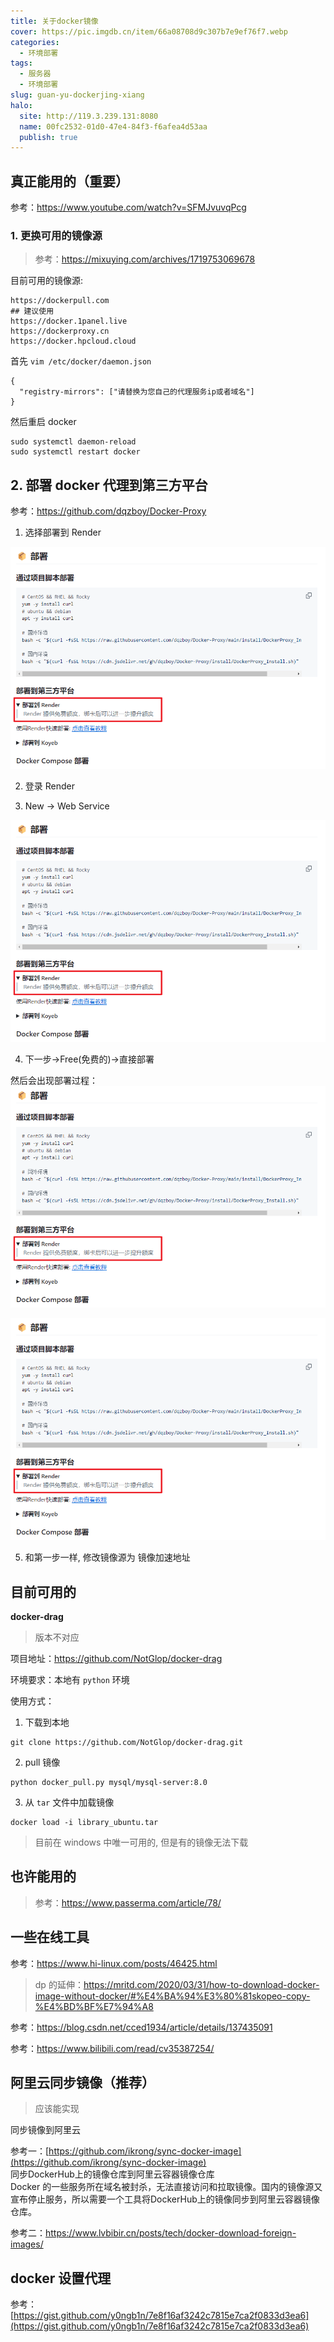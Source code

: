 ```yaml
---
title: 关于docker镜像
cover: https://pic.imgdb.cn/item/66a08708d9c307b7e9ef76f7.webp
categories:
  - 环境部署
tags:
  - 服务器
  - 环境部署
slug: guan-yu-dockerjing-xiang
halo:
  site: http://119.3.239.131:8080
  name: 00fc2532-01d0-47e4-84f3-f6afea4d53aa
  publish: true
---
```


## 真正能用的（重要）

参考：https://www.youtube.com/watch?v=SFMJvuvqPcg


### 1. 更换可用的镜像源

> 参考：https://mixuying.com/archives/1719753069678

目前可用的镜像源:

```
https://dockerpull.com
## 建议使用
https://docker.1panel.live
https://dockerproxy.cn
https://docker.hpcloud.cloud
```


首先 `vim /etc/docker/daemon.json`

```shell
{  
  "registry-mirrors": ["请替换为您自己的代理服务ip或者域名"]   
}
```

然后重启 docker

```shell
sudo systemctl daemon-reload  
sudo systemctl restart docker
```


## 2. 部署 docker 代理到第三方平台

参考：https://github.com/dqzboy/Docker-Proxy

1. 选择部署到 Render

![image.png](https://raw.githubusercontent.com/cloudinwind/images/main/markdown_images/image.png)

2. 登录 Render

3. New -> Web Service 

![image.png](https://raw.githubusercontent.com/cloudinwind/images/main/markdown_images/image.png)

4. 下一步->Free(免费的)->直接部署

然后会出现部署过程：
![image.png](https://raw.githubusercontent.com/cloudinwind/images/main/markdown_images/image.png)

![image.png](https://raw.githubusercontent.com/cloudinwind/images/main/markdown_images/image.png)

5. 和第一步一样, 修改镜像源为 镜像加速地址





## 目前可用的


**docker-drag**

> 版本不对应

项目地址：https://github.com/NotGlop/docker-drag

环境要求：本地有 `python` 环境

使用方式：

1. 下载到本地

```
git clone https://github.com/NotGlop/docker-drag.git

```

2. pull 镜像

```
python docker_pull.py mysql/mysql-server:8.0
```

3. 从 `tar`  文件中加载镜像

```
docker load -i library_ubuntu.tar
```

> 目前在 windows 中唯一可用的, 但是有的镜像无法下载


##  也许能用的

> 参考：https://www.passerma.com/article/78/




## 一些在线工具

参考：https://www.hi-linux.com/posts/46425.html

> dp 的延伸：https://mritd.com/2020/03/31/how-to-download-docker-image-without-docker/#%E4%BA%94%E3%80%81skopeo-copy-%E4%BD%BF%E7%94%A8

参考：https://blog.csdn.net/cced1934/article/details/137435091

参考：https://www.bilibili.com/read/cv35387254/

## 阿里云同步镜像（推荐）

> 应该能实现

同步镜像到阿里云  

参考一：[https://github.com/ikrong/sync-docker-image](https://github.com/ikrong/sync-docker-image)  
同步DockerHub上的镜像仓库到阿里云容器镜像仓库  
Docker 的一些服务所在域名被封杀，无法直接访问和拉取镜像。国内的镜像源又宣布停止服务，所以需要一个工具将DockerHub上的镜像同步到阿里云容器镜像仓库。  

参考二：https://www.lvbibir.cn/posts/tech/docker-download-foreign-images/


## docker 设置代理

参考：[https://gist.github.com/y0ngb1n/7e8f16af3242c7815e7ca2f0833d3ea6](https://gist.github.com/y0ngb1n/7e8f16af3242c7815e7ca2f0833d3ea6)


